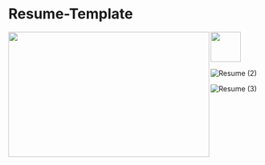 # Resume-Template

<img align="left" width="400" height="250" src="https://github.com/Jey-prajapati/Resume-Template/blob/ee08cf72f44c55152eed84d3d323e6466a5401b1/Images/Resume%20(1).png">
<img src="https://github.com/Jey-prajapati/Resume-Template/blob/ee08cf72f44c55152eed84d3d323e6466a5401b1/Images/Resume%20(1).png" height="60" width="60" >


![Resume (2)](https://github.com/Jey-prajapati/Resume-Template/blob/69f5a56d1bac366a0796a9aa71dd72907dd03ec8/Images/Resume%20(2).png)

![Resume (3)](https://github.com/Jey-prajapati/Resume-Template/blob/69f5a56d1bac366a0796a9aa71dd72907dd03ec8/Images/Resume%20(3).png)
          
          


